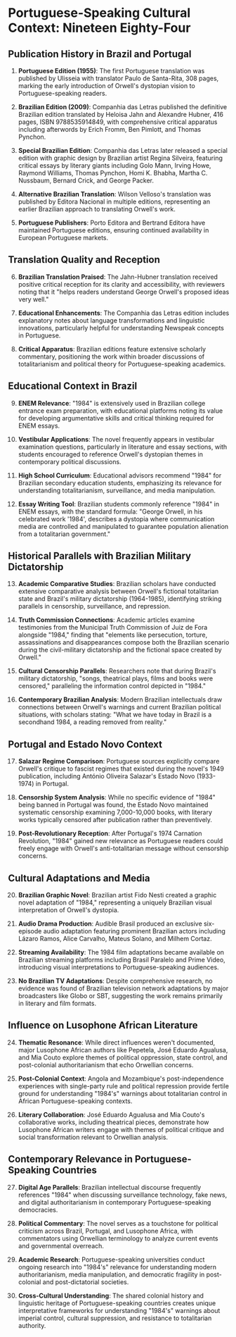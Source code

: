 # Portuguese-Speaking Cultural Context: Nineteen Eighty-Four

## Publication History in Brazil and Portugal

1. **Portuguese Edition (1955)**: The first Portuguese translation was published by Ulisseia with translator Paulo de Santa-Rita, 308 pages, marking the early introduction of Orwell's dystopian vision to Portuguese-speaking readers.

2. **Brazilian Edition (2009)**: Companhia das Letras published the definitive Brazilian edition translated by Heloisa Jahn and Alexandre Hubner, 416 pages, ISBN 9788535914849, with comprehensive critical apparatus including afterwords by Erich Fromm, Ben Pimlott, and Thomas Pynchon.

3. **Special Brazilian Edition**: Companhia das Letras later released a special edition with graphic design by Brazilian artist Regina Silveira, featuring critical essays by literary giants including Golo Mann, Irving Howe, Raymond Williams, Thomas Pynchon, Homi K. Bhabha, Martha C. Nussbaum, Bernard Crick, and George Packer.

4. **Alternative Brazilian Translation**: Wilson Velloso's translation was published by Editora Nacional in multiple editions, representing an earlier Brazilian approach to translating Orwell's work.

5. **Portuguese Publishers**: Porto Editora and Bertrand Editora have maintained Portuguese editions, ensuring continued availability in European Portuguese markets.

## Translation Quality and Reception

6. **Brazilian Translation Praised**: The Jahn-Hubner translation received positive critical reception for its clarity and accessibility, with reviewers noting that it "helps readers understand George Orwell's proposed ideas very well."

7. **Educational Enhancements**: The Companhia das Letras edition includes explanatory notes about language transformations and linguistic innovations, particularly helpful for understanding Newspeak concepts in Portuguese.

8. **Critical Apparatus**: Brazilian editions feature extensive scholarly commentary, positioning the work within broader discussions of totalitarianism and political theory for Portuguese-speaking academics.

## Educational Context in Brazil

9. **ENEM Relevance**: "1984" is extensively used in Brazilian college entrance exam preparation, with educational platforms noting its value for developing argumentative skills and critical thinking required for ENEM essays.

10. **Vestibular Applications**: The novel frequently appears in vestibular examination questions, particularly in literature and essay sections, with students encouraged to reference Orwell's dystopian themes in contemporary political discussions.

11. **High School Curriculum**: Educational advisors recommend "1984" for Brazilian secondary education students, emphasizing its relevance for understanding totalitarianism, surveillance, and media manipulation.

12. **Essay Writing Tool**: Brazilian students commonly reference "1984" in ENEM essays, with the standard formula: "George Orwell, in his celebrated work '1984', describes a dystopia where communication media are controlled and manipulated to guarantee population alienation from a totalitarian government."

## Historical Parallels with Brazilian Military Dictatorship

13. **Academic Comparative Studies**: Brazilian scholars have conducted extensive comparative analysis between Orwell's fictional totalitarian state and Brazil's military dictatorship (1964-1985), identifying striking parallels in censorship, surveillance, and repression.

14. **Truth Commission Connections**: Academic articles examine testimonies from the Municipal Truth Commission of Juiz de Fora alongside "1984," finding that "elements like persecution, torture, assassinations and disappearances compose both the Brazilian scenario during the civil-military dictatorship and the fictional space created by Orwell."

15. **Cultural Censorship Parallels**: Researchers note that during Brazil's military dictatorship, "songs, theatrical plays, films and books were censored," paralleling the information control depicted in "1984."

16. **Contemporary Brazilian Analysis**: Modern Brazilian intellectuals draw connections between Orwell's warnings and current Brazilian political situations, with scholars stating: "What we have today in Brazil is a secondhand 1984, a reading removed from reality."

## Portugal and Estado Novo Context

17. **Salazar Regime Comparison**: Portuguese sources explicitly compare Orwell's critique to fascist regimes that existed during the novel's 1949 publication, including António Oliveira Salazar's Estado Novo (1933-1974) in Portugal.

18. **Censorship System Analysis**: While no specific evidence of "1984" being banned in Portugal was found, the Estado Novo maintained systematic censorship examining 7,000-10,000 books, with literary works typically censored after publication rather than preventively.

19. **Post-Revolutionary Reception**: After Portugal's 1974 Carnation Revolution, "1984" gained new relevance as Portuguese readers could freely engage with Orwell's anti-totalitarian message without censorship concerns.

## Cultural Adaptations and Media

20. **Brazilian Graphic Novel**: Brazilian artist Fido Nesti created a graphic novel adaptation of "1984," representing a uniquely Brazilian visual interpretation of Orwell's dystopia.

21. **Audio Drama Production**: Audible Brasil produced an exclusive six-episode audio adaptation featuring prominent Brazilian actors including Lázaro Ramos, Alice Carvalho, Mateus Solano, and Milhem Cortaz.

22. **Streaming Availability**: The 1984 film adaptations became available on Brazilian streaming platforms including Brasil Paralelo and Prime Video, introducing visual interpretations to Portuguese-speaking audiences.

23. **No Brazilian TV Adaptations**: Despite comprehensive research, no evidence was found of Brazilian television network adaptations by major broadcasters like Globo or SBT, suggesting the work remains primarily in literary and film formats.

## Influence on Lusophone African Literature

24. **Thematic Resonance**: While direct influences weren't documented, major Lusophone African authors like Pepetela, José Eduardo Agualusa, and Mia Couto explore themes of political oppression, state control, and post-colonial authoritarianism that echo Orwellian concerns.

25. **Post-Colonial Context**: Angola and Mozambique's post-independence experiences with single-party rule and political repression provide fertile ground for understanding "1984's" warnings about totalitarian control in African Portuguese-speaking contexts.

26. **Literary Collaboration**: José Eduardo Agualusa and Mia Couto's collaborative works, including theatrical pieces, demonstrate how Lusophone African writers engage with themes of political critique and social transformation relevant to Orwellian analysis.

## Contemporary Relevance in Portuguese-Speaking Countries

27. **Digital Age Parallels**: Brazilian intellectual discourse frequently references "1984" when discussing surveillance technology, fake news, and digital authoritarianism in contemporary Portuguese-speaking democracies.

28. **Political Commentary**: The novel serves as a touchstone for political criticism across Brazil, Portugal, and Lusophone Africa, with commentators using Orwellian terminology to analyze current events and governmental overreach.

29. **Academic Research**: Portuguese-speaking universities conduct ongoing research into "1984's" relevance for understanding modern authoritarianism, media manipulation, and democratic fragility in post-colonial and post-dictatorial societies.

30. **Cross-Cultural Understanding**: The shared colonial history and linguistic heritage of Portuguese-speaking countries creates unique interpretative frameworks for understanding "1984's" warnings about imperial control, cultural suppression, and resistance to totalitarian authority.